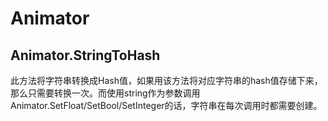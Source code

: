 # Animator

## Animator.StringToHash

此方法将字符串转换成Hash值，如果用该方法将对应字符串的hash值存储下来，那么只需要转换一次。而使用string作为参数调用Animator.SetFloat/SetBool/SetInteger的话，字符串在每次调用时都需要创建。
